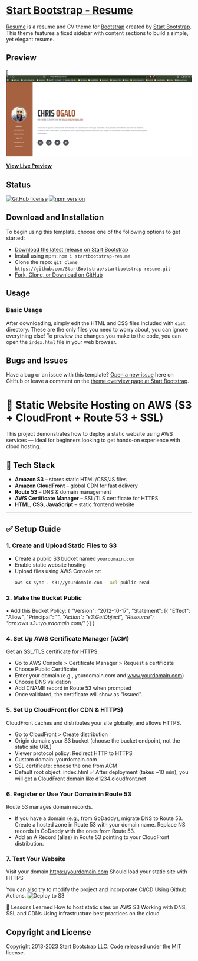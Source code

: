 
# [Start Bootstrap - Resume](https://startbootstrap.com/theme/resume/)

[Resume](https://startbootstrap.com/theme/resume/) is a resume and CV theme for [Bootstrap](https://getbootstrap.com/) created by [Start Bootstrap](https://startbootstrap.com/). This theme features a fixed sidebar with content sections to build a simple, yet elegant resume.

## Preview

[![Resume Preview](dist/assets/img/preview.png)

**[View Live Preview](https://chris.jodevops.xyz/)**

## Status

[![GitHub license](https://img.shields.io/badge/license-MIT-blue.svg)](https://raw.githubusercontent.com/StartBootstrap/startbootstrap-resume/master/LICENSE)
[![npm version](https://img.shields.io/npm/v/startbootstrap-resume.svg)](https://www.npmjs.com/package/startbootstrap-resume)

## Download and Installation

To begin using this template, choose one of the following options to get started:

- [Download the latest release on Start Bootstrap](https://startbootstrap.com/theme/resume/)
- Install using npm: `npm i startbootstrap-resume`
- Clone the repo: `git clone https://github.com/StartBootstrap/startbootstrap-resume.git`
- [Fork, Clone, or Download on GitHub](https://github.com/StartBootstrap/startbootstrap-resume)

## Usage

### Basic Usage

After downloading, simply edit the HTML and CSS files included with `dist` directory. These are the only files you need to worry about, you can ignore everything else! To preview the changes you make to the code, you can open the `index.html` file in your web browser.

## Bugs and Issues

Have a bug or an issue with this template? [Open a new issue](https://github.com/StartBootstrap/startbootstrap-resume/issues) here on GitHub or leave a comment on the [theme overview page at Start Bootstrap](https://startbootstrap.com/theme/resume/).

# 🚀 Static Website Hosting on AWS (S3 + CloudFront + Route 53 + SSL)

This project demonstrates how to deploy a static website using AWS services — ideal for beginners looking to get hands-on experience with cloud hosting.

## 🔧 Tech Stack

- **Amazon S3** – stores static HTML/CSS/JS files
- **Amazon CloudFront** – global CDN for fast delivery
- **Route 53** – DNS & domain management
- **AWS Certificate Manager** – SSL/TLS certificate for HTTPS
- **HTML, CSS, JavaScript** – static frontend website

---
## ✅ Setup Guide

### 1. Create and Upload Static Files to S3
- Create a public S3 bucket named `yourdomain.com`
- Enable static website hosting
- Upload files using AWS Console or:
  ```bash
  aws s3 sync . s3://yourdomain.com --acl public-read

### 2. Make the Bucket Public
•	Add this Bucket Policy:
{
  "Version": "2012-10-17",
  "Statement": [{
    "Effect": "Allow",
    "Principal": "*",
    "Action": "s3:GetObject",
    "Resource": "arn:aws:s3:::yourdomain.com/*"
  }]
}

### 4. Set Up AWS Certificate Manager (ACM)
Get an SSL/TLS certificate for HTTPS.
- Go to AWS Console > Certificate Manager > Request a certificate
- Choose Public Certificate
- Enter your domain (e.g., yourdomain.com and www.yourdomain.com)
- Choose DNS validation
- Add CNAME record in Route 53 when prompted
- Once validated, the certificate will show as "Issued".

### 5. Set Up CloudFront (for CDN & HTTPS)
CloudFront caches and distributes your site globally, and allows HTTPS.
- Go to CloudFront > Create distribution
- Origin domain: your S3 bucket (choose the bucket endpoint, not the static site URL)
- Viewer protocol policy: Redirect HTTP to HTTPS
- Custom domain: yourdomain.com
- SSL certificate: choose the one from ACM
- Default root object: index.html
✅ After deployment (takes ~10 min), you will get a CloudFront domain like d1234.cloudfront.net

### 6. Register or Use Your Domain in Route 53
Route 53 manages domain records.
- If you have a domain (e.g., from GoDaddy), migrate DNS to Route 53.
Create a hosted zone in Route 53 with your domain name.
Replace NS records in GoDaddy with the ones from Route 53.
- Add an A Record (alias) in Route 53 pointing to your CloudFront distribution.

### 7. Test Your Website
Visit your domain https://yourdomain.com
Should load your static site with HTTPS

You can also try to modify the project and incorporate CI/CD Using Github Actions. 
![Deploy to S3](https://github.com/YOUR_USERNAME/YOUR_REPO_NAME/actions/workflows/deploy.yml/badge.svg)

📘 Lessons Learned
How to host static sites on AWS S3
Working with DNS, SSL and CDNs
Using infrastructure best practices on the cloud


## Copyright and License

Copyright 2013-2023 Start Bootstrap LLC. Code released under the [MIT](https://github.com/StartBootstrap/startbootstrap-resume/blob/master/LICENSE) license.
